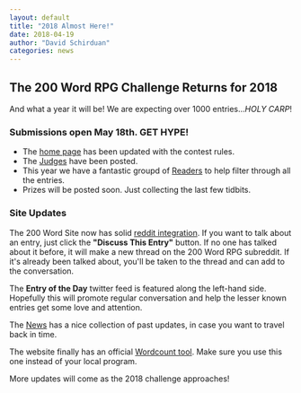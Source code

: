 ```yaml
---
layout: default
title: "2018 Almost Here!"
date: 2018-04-19
author: "David Schirduan"
categories: news
---
```

## The 200 Word RPG Challenge Returns for 2018

And what a year it will be! We are expecting over 1000 entries...*HOLY CARP*! 

### Submissions open May 18th. **GET HYPE!**

* The [home page]({{site.baseurl}}/) has been updated with the contest rules.
* The [Judges]({{site.baseurl}}/judges) have been posted.
* This year we have a fantastic groupd of [Readers]({{site.baseurl}}/readers) to help filter through all the entries.
* Prizes will be posted soon. Just collecting the last few tidbits.

### Site Updates

The 200 Word Site now has solid [reddit integration](https://www.reddit.com/r/200wordrpg/). If you want to talk about an entry, just click the **"Discuss This Entry"** button. If no one has talked about it before, it will make a new thread on the 200 Word RPG subreddit. If it's already been talked about, you'll be taken to the thread and can add to the conversation.

The **Entry of the Day** twitter feed is featured along the left-hand side. Hopefully this will promote regular conversation and help the lesser known entries get some love and attention.

The [News]({{site.baseurl}}/news) has a nice collection of past updates, in case you want to travel back in time.

The website finally has an official [Wordcount tool]({{site.baseurl}}/wordcount). Make sure you use this one instead of your local program.

More updates will come as the 2018 challenge approaches!